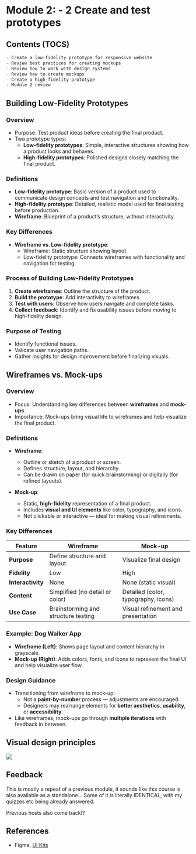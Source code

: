 # Module 2: - 2 Create and test prototypes

## Contents (TOCS)

```md
- Create a low-fidelity prototype for responsive website
- Review best practices for creating mockups
- Review how to work with design systems
- Review how to create mockups
- Create a high-fidelity prototype
- Module 2 review
```

## Building Low-Fidelity Prototypes

### Overview

- Purpose: Test product ideas before creating the final product.
- Two prototype types:
  - **Low-fidelity prototypes**: Simple, interactive structures showing how a product looks and behaves.
  - **High-fidelity prototypes**: Polished designs closely matching the final product.

### Definitions

- **Low-fidelity prototype**: Basic version of a product used to communicate design concepts and test navigation and functionality.
- **High-fidelity prototype**: Detailed, realistic model used for final testing before production.
- **Wireframe**: Blueprint of a product’s structure, without interactivity.

### Key Differences

- **Wireframe vs. Low-fidelity prototype**:
  - Wireframe: Static structure showing layout.
  - Low-fidelity prototype: Connects wireframes with functionality and navigation for testing.

### Process of Building Low-Fidelity Prototypes

1. **Create wireframes**: Outline the structure of the product.
2. **Build the prototype**: Add interactivity to wireframes.
3. **Test with users**: Observe how users navigate and complete tasks.
4. **Collect feedback**: Identify and fix usability issues before moving to high-fidelity design.

### Purpose of Testing

- Identify functional issues.
- Validate user navigation paths.
- Gather insights for design improvement before finalizing visuals.

## Wireframes vs. Mock-ups

### Overview

- Focus: Understanding key differences between **wireframes** and **mock-ups**.
- Importance: Mock-ups bring visual life to wireframes and help visualize the final product.

### Definitions

- **Wireframe**:

  - Outline or sketch of a product or screen.
  - Defines structure, layout, and hierarchy.
  - Can be drawn on paper (for quick brainstorming) or digitally (for refined layouts).

- **Mock-up**:
  - Static, **high-fidelity** representation of a final product.
  - Includes **visual and UI elements** like color, typography, and icons.
  - Not clickable or interactive — ideal for making visual refinements.

### Key Differences

| Feature           | Wireframe                           | Mock-up                             |
| ----------------- | ----------------------------------- | ----------------------------------- |
| **Purpose**       | Define structure and layout         | Visualize final design              |
| **Fidelity**      | Low                                 | High                                |
| **Interactivity** | None                                | None (static visual)                |
| **Content**       | Simplified (no detail or color)     | Detailed (color, typography, icons) |
| **Use Case**      | Brainstorming and structure testing | Visual refinement and presentation  |

### Example: Dog Walker App

- **Wireframe (Left)**: Shows page layout and content hierarchy in grayscale.
- **Mock-up (Right)**: Adds colors, fonts, and icons to represent the final UI and help visualize user flow.

### Design Guidance

- Transitioning from wireframe to mock-up:
  - Not a **paint-by-number** process — adjustments are encouraged.
  - Designers may rearrange elements for **better aesthetics**, **usability**, or **accessibility**.
- Like wireframes, mock-ups go through **multiple iterations** with feedback in between.

## Visual design principles

![](/files/visualprinciples.png)

## Feedback

This is mostly a repeat of a previous module, it sounds like this course is also available as a standalone... Some of it is literally IDENTICAL, with my quizzes etc being already answered.

Previous hosts also come back!?

## References

- Figma, [UI Kits](https://www.figma.com/community/ui-kits)

